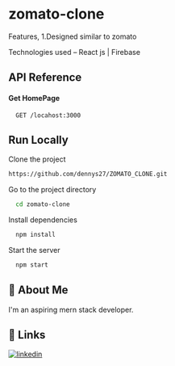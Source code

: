 


# zomato-clone

Features,
1.Designed similar to zomato

Technologies used –
React js | Firebase

## API Reference



#### Get HomePage

```http
  GET /locahost:3000
```





## Run Locally

Clone the project

```bash
https://github.com/dennys27/ZOMATO_CLONE.git
```

Go to the project directory

```bash
  cd zomato-clone
```

Install dependencies

```bash
  npm install
```

Start the server

```bash
  npm start
```


## 🚀 About Me
I'm an aspiring mern stack developer.


## 🔗 Links

[![linkedin](https://img.shields.io/badge/linkedin-0A66C2?style=for-the-badge&logo=linkedin&logoColor=white)](https://www.linkedin.com/in/dennys-joseph/)


 
